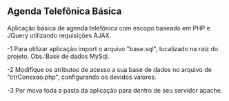 Agenda Telefônica Básica
--------------
Aplicação básica de agenda telefônica com escopo baseado em PHP e JQuery utilizando requisições AJAX.


-1 Para utilizar aplicação import o arquivo "base.sql", localizado na raiz do projeto.
Obs.:Base de dados MySql.

-2 Modifique os atributos de acesso a sua base de dados no arquivo de "ctrConexao.php", configurando os devidos valores.

-3 Por mova toda a pasta da aplicação para dentro de seu servidor apache.
